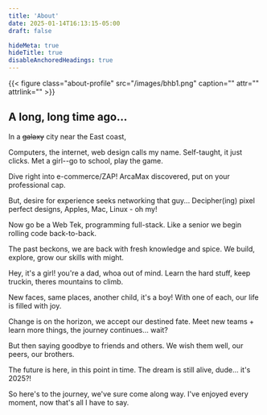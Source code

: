 ```yaml
---
title: 'About'
date: 2025-01-14T16:13:15-05:00
draft: false

hideMeta: true
hideTitle: true
disableAnchoredHeadings: true
---
```



{{< figure class="about-profile" src="/images/bhb1.png" caption="" attr="" attrlink="" >}} 

## A long, long time ago... 

In a <strike>galaxy</strike> city near the East coast,

Computers, the internet, web design calls my name.
Self-taught, it just clicks. Met a girl--go to school, play the game.

Dive right into e-commerce/ZAP!
ArcaMax discovered, put on your professional cap.

But, desire for experience seeks networking that guy...
Decipher(ing) pixel perfect designs, Apples, Mac, Linux - oh my!

Now go be a Web Tek, programming full-stack.
Like a senior we begin rolling code back-to-back.

The past beckons, we are back with fresh knowledge and spice.
We build, explore, grow our skills with might.

Hey, it's a girl! you're a dad, whoa out of mind.
Learn the hard stuff, keep truckin, theres mountains to climb.

New faces, same places, another child, it's a boy!
With one of each, our life is filled with joy.

Change is on the horizon, we accept our destined fate.
Meet new teams + learn more things, the journey continues... wait?

But then saying goodbye to friends and others.
We wish them well, our peers, our brothers.

The future is here, in this point in time.
The dream is still alive, dude... it's 2025?!

So here's to the journey, we've sure come along way.
I've enjoyed every moment, now that's all I have to say.

